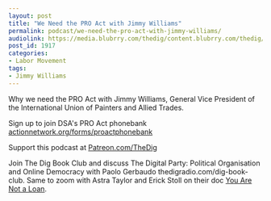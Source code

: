 ```yaml
---
layout: post
title: "We Need the PRO Act with Jimmy Williams"
permalink: podcast/we-need-the-pro-act-with-jimmy-williams/
audiolink: https://media.blubrry.com/thedig/content.blubrry.com/thedig/The_Dig-EP_297-Williams.mp3
post_id: 1917
categories: 
- Labor Movement
tags: 
- Jimmy Williams
---
```


Why we need the PRO Act with Jimmy Williams, General Vice President of the International Union of Painters and Allied Trades.
  
Sign up to join DSA's PRO Act phonebank 
[actionnetwork.org/forms/proactphonebank](https://actionnetwork.org/forms/proactphonebank)

Support this podcast at 
[Patreon.com/TheDig](https://Patreon.com/TheDig)

Join The Dig Book Club and discuss 
The Digital Party: Political Organisation and Online Democracy with Paolo Gerbaudo thedigradio.com/dig-book-club. Same to zoom with Astra Taylor and Erick Stoll on their doc 
[You Are Not a Loan](https://theintercept.com/2021/01/25/student-debt-you-are-not-a-loan-film/).